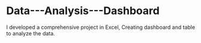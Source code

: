 # Data---Analysis---Dashboard
I developed a comprehensive project in Excel, Creating dashboard and table to analyze the data.
